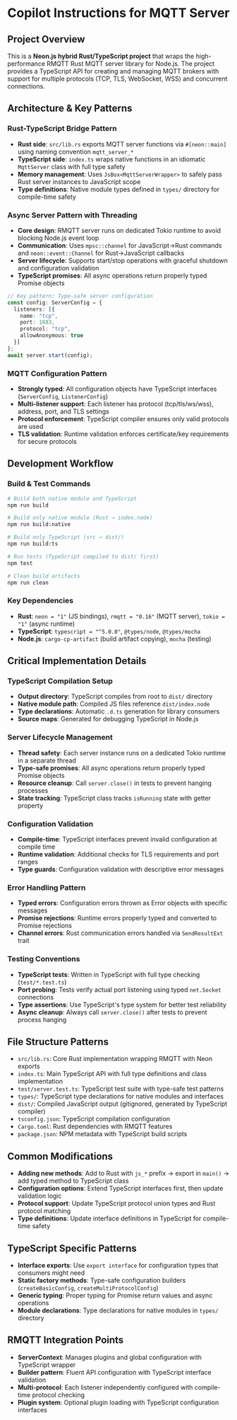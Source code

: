 # Copilot Instructions for MQTT Server

## Project Overview

This is a **Neon.js hybrid Rust/TypeScript project** that wraps the high-performance RMQTT Rust MQTT server library for Node.js. The project provides a TypeScript API for creating and managing MQTT brokers with support for multiple protocols (TCP, TLS, WebSocket, WSS) and concurrent connections.

## Architecture & Key Patterns

### Rust-TypeScript Bridge Pattern
- **Rust side**: `src/lib.rs` exports MQTT server functions via `#[neon::main]` using naming convention `mqtt_server_*`
- **TypeScript side**: `index.ts` wraps native functions in an idiomatic `MqttServer` class with full type safety
- **Memory management**: Uses `JsBox<MqttServerWrapper>` to safely pass Rust server instances to JavaScript scope
- **Type definitions**: Native module types defined in `types/` directory for compile-time safety

### Async Server Pattern with Threading
- **Core design**: RMQTT server runs on dedicated Tokio runtime to avoid blocking Node.js event loop
- **Communication**: Uses `mpsc::channel` for JavaScript→Rust commands and `neon::event::Channel` for Rust→JavaScript callbacks
- **Server lifecycle**: Supports start/stop operations with graceful shutdown and configuration validation
- **TypeScript promises**: All async operations return properly typed Promise objects

```typescript
// Key pattern: Type-safe server configuration
const config: ServerConfig = {
  listeners: [{
    name: "tcp",
    port: 1883,
    protocol: "tcp",
    allowAnonymous: true
  }]
};
await server.start(config);
```

### MQTT Configuration Pattern
- **Strongly typed**: All configuration objects have TypeScript interfaces (`ServerConfig`, `ListenerConfig`)
- **Multi-listener support**: Each listener has protocol (tcp/tls/ws/wss), address, port, and TLS settings
- **Protocol enforcement**: TypeScript compiler ensures only valid protocols are used
- **TLS validation**: Runtime validation enforces certificate/key requirements for secure protocols

## Development Workflow

### Build & Test Commands
```bash
# Build both native module and TypeScript
npm run build

# Build only native module (Rust → index.node)
npm run build:native

# Build only TypeScript (src → dist/)
npm run build:ts

# Run tests (TypeScript compiled to dist/ first)
npm test

# Clean build artifacts
npm run clean
```

### Key Dependencies
- **Rust**: `neon = "1"` (JS bindings), `rmqtt = "0.16"` (MQTT server), `tokio = "1"` (async runtime)
- **TypeScript**: `typescript = "^5.0.0"`, `@types/node`, `@types/mocha`
- **Node.js**: `cargo-cp-artifact` (build artifact copying), `mocha` (testing)

## Critical Implementation Details

### TypeScript Compilation Setup
- **Output directory**: TypeScript compiles from root to `dist/` directory
- **Native module path**: Compiled JS files reference `dist/index.node`
- **Type declarations**: Automatic `.d.ts` generation for library consumers
- **Source maps**: Generated for debugging TypeScript in Node.js

### Server Lifecycle Management
- **Thread safety**: Each server instance runs on a dedicated Tokio runtime in a separate thread
- **Type-safe promises**: All async operations return properly typed Promise objects
- **Resource cleanup**: Call `server.close()` in tests to prevent hanging processes
- **State tracking**: TypeScript class tracks `isRunning` state with getter property

### Configuration Validation
- **Compile-time**: TypeScript interfaces prevent invalid configuration at compile time
- **Runtime validation**: Additional checks for TLS requirements and port ranges
- **Type guards**: Configuration validation with descriptive error messages

### Error Handling Pattern
- **Typed errors**: Configuration errors thrown as Error objects with specific messages
- **Promise rejections**: Runtime errors properly typed and converted to Promise rejections
- **Channel errors**: Rust communication errors handled via `SendResultExt` trait

### Testing Conventions
- **TypeScript tests**: Written in TypeScript with full type checking (`test/*.test.ts`)
- **Port probing**: Tests verify actual port listening using typed `net.Socket` connections
- **Type assertions**: Use TypeScript's type system for better test reliability
- **Async cleanup**: Always call `server.close()` after tests to prevent process hanging

## File Structure Patterns
- `src/lib.rs`: Core Rust implementation wrapping RMQTT with Neon exports
- `index.ts`: Main TypeScript API with full type definitions and class implementation
- `test/server.test.ts`: TypeScript test suite with type-safe test patterns
- `types/`: TypeScript type declarations for native modules and interfaces
- `dist/`: Compiled JavaScript output (gitignored, generated by TypeScript compiler)
- `tsconfig.json`: TypeScript compilation configuration
- `Cargo.toml`: Rust dependencies with RMQTT features
- `package.json`: NPM metadata with TypeScript build scripts

## Common Modifications
- **Adding new methods**: Add to Rust with `js_*` prefix → export in `main()` → add typed method to TypeScript class
- **Configuration options**: Extend TypeScript interfaces first, then update validation logic
- **Protocol support**: Update TypeScript protocol union types and Rust protocol matching
- **Type definitions**: Update interface definitions in TypeScript for compile-time safety

## TypeScript Specific Patterns
- **Interface exports**: Use `export interface` for configuration types that consumers might need
- **Static factory methods**: Type-safe configuration builders (`createBasicConfig`, `createMultiProtocolConfig`)
- **Generic typing**: Proper typing for Promise return values and async operations
- **Module declarations**: Type declarations for native modules in `types/` directory

## RMQTT Integration Points
- **ServerContext**: Manages plugins and global configuration with TypeScript wrapper
- **Builder pattern**: Fluent API configuration with TypeScript interface validation
- **Multi-protocol**: Each listener independently configured with compile-time protocol checking
- **Plugin system**: Optional plugin loading with TypeScript configuration interfaces